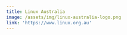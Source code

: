 ```yaml
---
title: Linux Australia
image: /assets/img/linux-australia-logo.png
link: 'https://www.linux.org.au'
---
```


